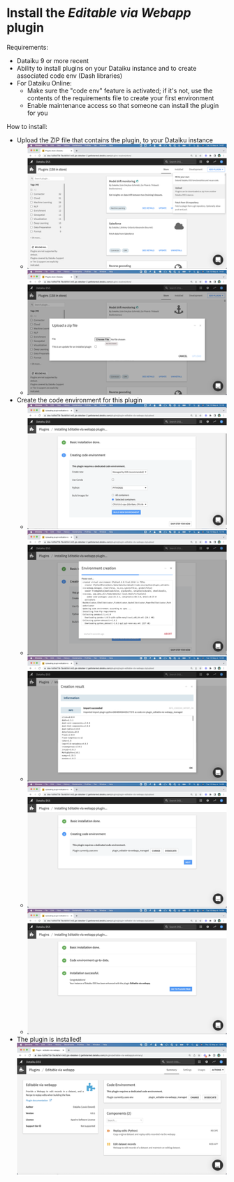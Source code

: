 # Install the _Editable via Webapp_ plugin

Requirements:

* Dataiku 9 or more recent
* Ability to install plugins on your Dataiku instance and to create associated code env (Dash libraries)
* For Dataiku Online:
  * Make sure the "code env" feature is activated; if it's not, use the contents of the requirements file to create your first environment
  * Enable maintenance access so that someone can install the plugin for you

How to install:

* Upload the ZIP file that contains the plugin, to your Dataiku instance
  * ![](add_plugin_upload.png)
  * ![](add_plugin_select_zip.png)
* Create the code environment for this plugin
  * ![](add_plugin_creating_code_env.png)
  * ![](add_plugin_creating_code_env_2.png)
  * ![](add_plugin_creating_code_env_done.png)
  * ![](add_plugin_creating_code_env_done_2.png)
  * ![](add_plugin_done.png)
* The plugin is installed! ![](plugin_installed.png)
